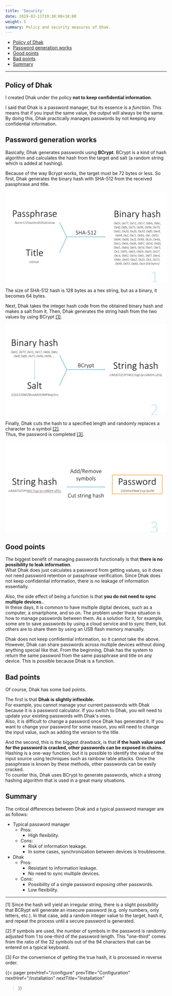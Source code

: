 ```yaml
---
title: 'Security'
date: 2019-02-11T19:30:08+10:00
weight: 5
summary: Policy and security measures of Dhak.
---
```


- [Policy of Dhak](#policy-of-dhak)
- [Password generation works](#password-generation-works)
- [Good points](#good-points)
- [Bad points](#bad-points)
- [Summary](#summary)

---

## Policy of Dhak

I created Dhak under the policy **not to keep confidential information**.

I said that Dhak is a password manager, but its essence is a _function_. This means that if you input the same value, the output will always be the same.  
By doing this, Dhak practically manages passwords by not keeping any confidential information.

## Password generation works

Basically, Dhak generates passwords using **BCrypt**. BCrypt is a kind of hash algorithm and calculates the hash from the target and salt (a random string which is added at hashing).

Because of the way Bcrypt works, the target must be 72 bytes or less. So first, Dhak generates the binary hash with SHA-512 from the received passphrase and title.

![make binary hash](/images/works_1.jpg)

The size of SHA-512 hash is 128 bytes as a hex string, but as a binary, it becomes 64 bytes.

Next, Dhak takes the integer hash code from the obtained binary hash and makes a salt from it. Then, Dhak generates the string hash from the two values by using BCrypt [[1]](#1).

![make string hash](/images/works_2.jpg)

Finally, Dhak cuts the hash to a specified length and randomly replaces a character to a symbol [[2]](#2).  
Thus, the password is completed [[3]](#3).

![make password](/images/works_3.jpg)

## Good points

The biggest benefit of managing passwords functionally is that **there is no possibility to leak information**.  
What Dhak does just calculates a password from getting values, so it does not need password retention or passphrase verification. Since Dhak does not keep confidential information, there is no leakage of information essentially.

Also, the side effect of being a function is that **you do not need to sync multiple devices.**.  
In these days, it is common to have multiple digital devices, such as a computer, a smartphone, and so on. The problem under these situation is how to manage passwords between them. As a solution for it, for example, some are to save passwords by using a cloud service and to sync them, but others are to share them by using an USB flash memory manually.

Dhak does not keep confidential information, so it cannot take the above. However, Dhak can share passwords across multiple devices without doing anything special like that. From the beginning, Dhak has the system to return the same password from the same passphrase and title on any device. This is possible because Dhak is a function.

## Bad points

Of course, Dhak has some bad points.

The first is that **Dhak is slightly inflexible.**  
For example, you cannot manage your current passwords with Dhak because it is a password calculator. If you switch to Dhak, you will need to update your existing passwords with Dhak's ones.  
Also, it is difficult to change a password once Dhak has generated it. If you want to change your password for some reason, you will need to change the input value, such as adding the version to the title.

And the second, this is the biggest drawback, is that **if the hash value used for the password is cracked, other passwords can be exposed in chains.**  
Hashing is a one-way function, but it is possible to identify the value of the input source using techniques such as rainbow table attacks. Once the passphrase is known by these methods, other passwords can be easily cracked.  
To counter this, Dhak uses BCrypt to generate passwords, which a strong hashing algorithm that is used in a great many situations.  

## Summary

The critical differences between Dhak and a typical password manager are as follows:

- Typical password manager
  - Pros:
    - High flexibility.
  - Cons:
    - Risk of information leakage.
    - In some cases, synchronization between devices is troublesome.
- Dhak
  - Pros:
    - Resistant to information leakage.
    - No need to sync multiple devices.
  - Cons:
    - Possibility of a single password exposing other passwords.
    - Low flexibility.

---

<a name="1"></a>
\[1] Since the hash will yield an irregular string, there is a slight possibility that BCRypt will generate an insecure password (e.g. only numbers, only letters, etc.). In that case, add a random integer value to the target, hash it, and repeat the process until a secure password is generated.

<a name="2"></a>
\[2] If symbols are used, the number of symbols in the password is randomly adjusted from 1 to one-third of the password length. This "one-third" comes from the ratio of the 32 symbols out of the 94 characters that can be entered on a typical keyboard.

<a name="3"></a>
\[3] For the convenience of getting the true hash, it is processed in reverse order.

{{< pager
  prevHref="/configure"
  prevTitle="Configuration"
  nextHref="/installation"
  nextTitle="Installation"
>}}

